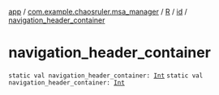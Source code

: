 [app](../../../index.md) / [com.example.chaosruler.msa_manager](../../index.md) / [R](../index.md) / [id](index.md) / [navigation_header_container](.)

# navigation_header_container

`static val navigation_header_container: `[`Int`](https://kotlinlang.org/api/latest/jvm/stdlib/kotlin/-int/index.html)
`static val navigation_header_container: `[`Int`](https://kotlinlang.org/api/latest/jvm/stdlib/kotlin/-int/index.html)